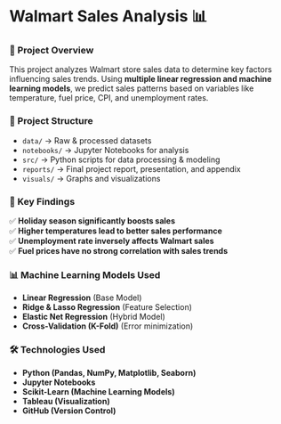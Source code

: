 # Walmart Sales Analysis 📊

### 🛒 Project Overview
This project analyzes Walmart store sales data to determine key factors influencing sales trends. Using **multiple linear regression and machine learning models**, we predict sales patterns based on variables like temperature, fuel price, CPI, and unemployment rates.

### 📁 Project Structure
- `data/` → Raw & processed datasets
- `notebooks/` → Jupyter Notebooks for analysis
- `src/` → Python scripts for data processing & modeling
- `reports/` → Final project report, presentation, and appendix
- `visuals/` → Graphs and visualizations

### 🚀 Key Findings
✅ **Holiday season significantly boosts sales**  
✅ **Higher temperatures lead to better sales performance**  
✅ **Unemployment rate inversely affects Walmart sales**  
✅ **Fuel prices have no strong correlation with sales trends**  

### 📊 Machine Learning Models Used
- **Linear Regression** (Base Model)
- **Ridge & Lasso Regression** (Feature Selection)
- **Elastic Net Regression** (Hybrid Model)
- **Cross-Validation (K-Fold)** (Error minimization)

### 🛠️ Technologies Used
- **Python (Pandas, NumPy, Matplotlib, Seaborn)**
- **Jupyter Notebooks**
- **Scikit-Learn (Machine Learning Models)**
- **Tableau (Visualization)**
- **GitHub (Version Control)**
